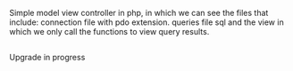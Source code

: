 Simple model view controller in php, in which we can see the files that include: connection file with pdo extension. queries file sql and the view in which we only call the functions to view query results.
##
Upgrade in progress
